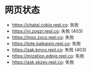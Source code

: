 # 网页状态
- https://chatai.cokio.repl.co: 失败
- https://vi.zogzr.repl.co: 失败 (403)
- https://moo.zxco.repl.co: 失败
- https://tote.kaikaixin.repl.co: 失败
- https://sak.kmco.repl.co: 失败 (403)
- https://mization.edpjg.repl.co: 失败
- https://ask.skzey.repl.co: 失败
